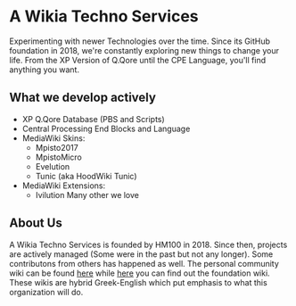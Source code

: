 # A Wikia Techno Services
Experimenting with newer Technologies over the time. Since its GitHub foundation in 2018, we're constantly exploring new things to change your life. From the XP Version of Q.Qore until the CPE Language, you'll find anything you want.

## What we develop actively
- XP Q.Qore Database (PBS and Scripts)
- Central Processing End Blocks and Language
- MediaWiki Skins:
  - Mpisto2017
  - MpistoMicro
  - Evelution
  - Tunic (aka HoodWiki Tunic)
- MediaWiki Extensions:
  - Ivilution
Many other we love

## About Us
A Wikia Techno Services is founded by HM100 in 2018. Since then, projects are actively managed (Some were in the past but not any longer). Some contributons from others has happened as well. The personal community wiki can be found [here](https://alpha-technologies.fandom.com/el) while [here](https://alphafoundation.fandom.com/el) you can find out the foundation wiki. These wikis are hybrid Greek-English which put emphasis to what this organization will do.
